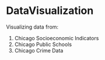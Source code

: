 # DataVisualization
Visualizing data from:
1. Chicago Socioeconomic Indicators
2. Chicago Public Schools
3. Chicago Crime Data



